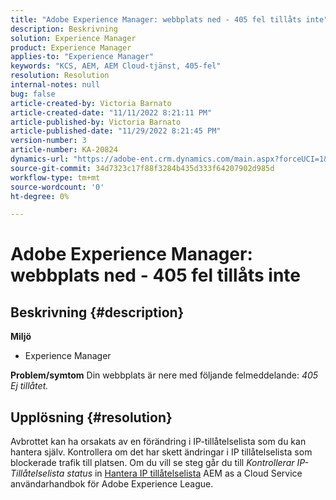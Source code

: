 ```yaml
---
title: "Adobe Experience Manager: webbplats ned - 405 fel tillåts inte"
description: Beskrivning
solution: Experience Manager
product: Experience Manager
applies-to: "Experience Manager"
keywords: "KCS, AEM, AEM Cloud-tjänst, 405-fel"
resolution: Resolution
internal-notes: null
bug: false
article-created-by: Victoria Barnato
article-created-date: "11/11/2022 8:21:11 PM"
article-published-by: Victoria Barnato
article-published-date: "11/29/2022 8:21:45 PM"
version-number: 3
article-number: KA-20824
dynamics-url: "https://adobe-ent.crm.dynamics.com/main.aspx?forceUCI=1&pagetype=entityrecord&etn=knowledgearticle&id=392a545d-fe61-ed11-9561-6045bd006793"
source-git-commit: 34d7323c17f88f3284b435d333f64207902d985d
workflow-type: tm+mt
source-wordcount: '0'
ht-degree: 0%

---
```


# Adobe Experience Manager: webbplats ned - 405 fel tillåts inte

## Beskrivning {#description}

<b>Miljö</b>
- Experience Manager

<b>Problem/symtom</b>
Din webbplats är nere med följande felmeddelande: *405 Ej tillåtet.*


## Upplösning {#resolution}


Avbrottet kan ha orsakats av en förändring i IP-tillåtelselista som du kan hantera själv. Kontrollera om det har skett ändringar i IP tillåtelselista som blockerade trafik till platsen. Om du vill se steg går du till *Kontrollerar IP-Tillåtelselista status* in [Hantera IP tillåtelselista](https://experienceleague.adobe.com/docs/experience-manager-cloud-service/content/implementing/using-cloud-manager/ip-allow-lists/managing-ip-allow-lists.html?lang=en) AEM as a Cloud Service användarhandbok för Adobe Experience League.
